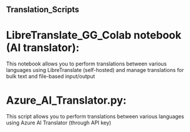 ## Translation_Scripts
# LibreTranslate_GG_Colab notebook (AI translator): 
This notebook allows you to perform translations between various languages using LibreTranslate (self-hosted) and manage translations for bulk text and file-based input/output
# Azure_AI_Translator.py:
This script allows you to perform translations between various languages using Azure AI Translator (through API key)
